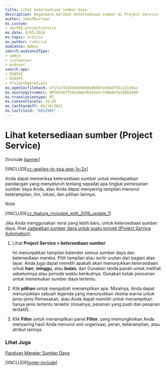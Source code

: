 ```yaml
---
title: Lihat ketersediaan sumber daya
description: Bagaimana melihat ketersediaan sumber di Project Service
author: JohnPBurrows
ms.custom:
- dyn365-projectservice
ms.date: 8/03/2018
ms.topic: article
ms.author: ruhercul
audience: Admin
search.audienceType:
- admin
- customizer
- enduser
search.app:
- D365CE
- D365PS
- ProjectOperations
ms.openlocfilehash: e71fa745103b5d40d8a0056fe894d791c1213dac
ms.sourcegitcommit: 40f68387f594180af64a5e5c748b6efa188bd300
ms.translationtype: HT
ms.contentlocale: id-ID
ms.lasthandoff: 05/10/2021
ms.locfileid: "6012905"
---
```

# <a name="view-resource-availability-project-service"></a>Lihat ketersediaan sumber (Project Service)

[!include [banner](../includes/psa-now-project-operations.md)]

[!INCLUDE[cc-applies-to-psa-app-1x-2x](../includes/cc-applies-to-psa-app-1x-2x.md)]

Anda dapat memeriksa ketersediaan sumber untuk mendapatkan pandangan yang menyeluruh tentang sepadat apa tingkat pemesanan sumber daya Anda, atau Anda dapat menyaring tampilan menurut keterampilan, tim, lokasi, dan pilihan lainnya.  
  
> [!NOTE]
> [!INCLUDE[cc_feature_included_with_2016_update_1](../includes/cc-feature-included-with-2016-update-1.md)]  
> 
>  Jika Anda menggunakan versi yang lebih baru, untuk ketersediaan sumber daya, lihat [Jadwalkan sumber daya untuk suatu proyek (Project Service Automation)](../psa/schedule-resources-project.md).  

1. Lihat **Project Service > ketersediaan sumber**.  

    Ini menunjukkan tampilan kalender semua sumber daya dan ketersediaan mereka. Pilih tampilan atau sortir urutan dari bagian atas layar. Anda juga dapat memilih apakah akan menunjukkan ketersediaan untuk **hari**, **minggu**, atau **bulan**, dan Gunakan tanda panah untuk melihat sebelumnya atau periode waktu berikutnya. Gunakan kotak pencarian untuk menemukan sumber daya tertentu.  

2. Klik **pilihan** untuk mengubah menampilkan apa. Misalnya, Anda dapat menunjukkan sebuah legenda yang menunjukkan skema warna untuk jenis-jenis Pemesanan, atau Anda dapat memilih untuk menampilkan hanya jenis tertentu terakhir (misalnya, pesanan yang pasti dan pesanan tentatif).  

3. Klik **Filter** untuk menampilkan panel **Filter**, yang memungkinkan Anda menyaring hasil Anda menurut unit organisasi, peran, keterampilan, atau atribut lainnya.  

### <a name="see-also"></a>Lihat Juga  
 [Panduan Manajer Sumber Daya](../psa/resource-manager-guide.md)


[!INCLUDE[footer-include](../includes/footer-banner.md)]